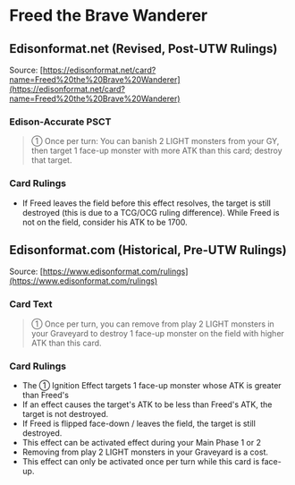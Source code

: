 # Freed the Brave Wanderer

## Edisonformat.net (Revised, Post-UTW Rulings)

Source: [https://edisonformat.net/card?name=Freed%20the%20Brave%20Wanderer](https://edisonformat.net/card?name=Freed%20the%20Brave%20Wanderer)

### Edison-Accurate PSCT

> ① Once per turn: You can banish 2 LIGHT monsters from your GY, then target 1 face-up monster with more ATK than this card; destroy that target.

### Card Rulings

*   If Freed leaves the field before this effect resolves, the target is still destroyed (this is due to a TCG/OCG ruling difference). While Freed is not on the field, consider his ATK to be 1700.


## Edisonformat.com (Historical, Pre-UTW Rulings)

Source: [https://www.edisonformat.com/rulings](https://www.edisonformat.com/rulings)

### Card Text

> ① Once per turn, you can remove from play 2 LIGHT monsters in your Graveyard to destroy 1 face-up monster on the field with higher ATK than this card.

### Card Rulings

*   The ① Ignition Effect targets 1 face-up monster whose ATK is greater than Freed's
*   If an effect causes the target's ATK to be less than Freed's ATK, the target is not destroyed.
*   If Freed is flipped face-down / leaves the field, the target is still destroyed.
*   This effect can be activated effect during your Main Phase 1 or 2
*   Removing from play 2 LIGHT monsters in your Graveyard is a cost.
*   This effect can only be activated once per turn while this card is face-up.


